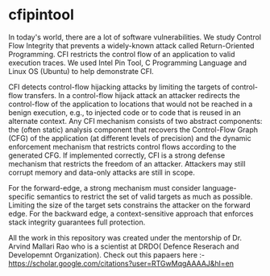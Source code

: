 # cfipintool
In today's world, there are a lot of software vulnerabilities. We study Control Flow Integrity that prevents a widely-known attack called Return-Oriented Programming.  CFI restricts the control flow  of an application to valid execution traces. We used Intel Pin Tool, C Programming Language and Linux OS (Ubuntu) to help demonstrate CFI. 

CFI detects control-flow hijacking attacks by limiting the targets of control-flow transfers. In a control-flow hijack attack an attacker redirects the control-flow of the application to locations that would not be reached in a benign execution, e.g., to injected code or to code that is reused in an alternate context.
Any CFI mechanism consists of two abstract components: the (often static) analysis component that recovers the Control-Flow Graph (CFG) of the application (at different levels of precision) and the dynamic enforcement mechanism that restricts control flows according to the generated CFG. If implemented correctly, CFI is a strong defense mechanism that restricts the freedom of an attacker. Attackers may still corrupt memory and data-only attacks are still in scope.

For the forward-edge, a strong mechanism must consider language-specific semantics to restrict the set of valid targets as much as possible. Limiting the size of the target sets constrains the attacker on the forward edge. For the backward edge, a context-sensitive approach that enforces stack integrity guarantees full protection.


All the work in this repository was created under the mentorship of Dr. Arvind Mallari Rao who is a scientist at DRDO( Defence Reserach and Developemnt Organization). Check out this papaers here :- https://scholar.google.com/citations?user=RTGwMqgAAAAJ&hl=en
